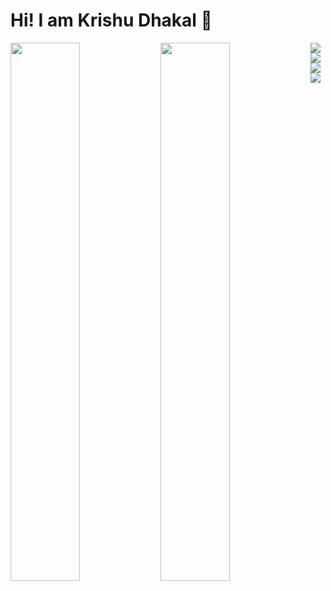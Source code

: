 # Hi! I am Krishu Dhakal 👋 

<img align="left" width="47%" src="https://github-readme-stats.vercel.app/api?username=DklKrishu&show_icons=true&theme=radical" />

<img align="left" width="47%" src="https://github-readme-stats.vercel.app/api/top-langs/?username=DklKrishu&layout=compact" />

<img src="https://img.shields.io/badge/react-%2320232a.svg?style=for-the-badge&logo=react&logoColor=%2361DAFB" />

<img src="https://img.shields.io/badge/javascript-%23323330.svg?style=for-the-badge&logo=javascript&logoColor=%23F7DF1E" />

<img src ="https://img.shields.io/badge/Canva-%2300C4CC.svg?style=for-the-badge&logo=Canva&logoColor=white"/>

<img src="https://img.shields.io/badge/UpWork-6FDA44?style=for-the-badge&logo=Upwork&logoColor=white" />
